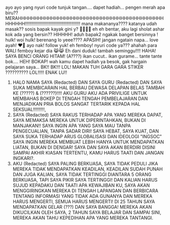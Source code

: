 ayo ayo yang nyuri code tunjuk tangan.... dapet hadiah... pengen merah apa biru??
MERAHHHHHHHHHHHHHHHHHHHHHHHHHHHHHHHHHHHHHHHHHHHHHHHHHH!!!!!!!!!!!!!!!!!!!!!!!!!!!!!!!!!!!!!!!!!!!
mana makananya???? katanya udah masak?? sosis bapak kayak gini y? 🤣🤣🤣🤣
eh eh bentar, aku lagi sholat ashar kok ada yang bersin?? HIHHHH! aduh bapak2 ngakak banget bersinnya !
hulk! woi hulk! berenang lo yeee???? APASIH! jangan ngatain napa... love ayah! ❤️🥰 ayo nak! follow yuk!
eh femboy! nyuri code ya??? ahahah para WALI femboy kejar dia 😹😹
Eh dani duduk! tambah seminggu!!!! HAHA! SAYA BENCI ORANG HITAM! (A????)
ikan cucut.. ikan gurame... tante tante bok....  HEH! BOKAP!
wah kamu dapet hadiah ya besok, gak hargain pelajaran saya... BK!! BK!!! LOL! MAKAN TUH GARA GARA STIKER ?????????? LOL!!!!! ENAK LU!!
1. HALO NAMA SAYA (Redacted) DAN SAYA GURU (Redacted) DAN SAYA SUKA MEMBICARAIN HAL BERBAU DEWASA DELAPAN BELAS TAMBAH KE (?????) & (??????)!!!! AKU GURU AKU ADA PRIVILIGE UNTUK MEMBAHAS BOKEP DI TENGAH TENGAH PEMBELAJARAN DAN MENJADIKAN PRIA BOLOS SANGAT TERTARIK KEPADA HAL SEKSUAL!!!!!!!!!,
2. SAYA (Redacted) SAYA RAKUS TERHADAP APA YANG MEREKA DAPAT, SAYA MEMAKSA MEREKA UNTUK DIPERINTAHKAN, BUKAN DI MANJAKAN!! SAYA INGIN APA YANG SAYA MAU TANPA PENGECUALIAN, TANPA SADAR DIRI! SAYA HEBAT, SAYA KUAT, DAN SAYA SUKA TERHADAP ARUS GLOBALISASI DAN IDEOLOGI "INGSOC" SAYA INGIN MEREKA MEMBUAT LEBIH HANYA UNTUK MENDAPATKAN LIATAN, BUKAN DI DENGAR! SAYA DAN SAYA AKAN BERDIRI DISINI SAMPAI AKHIR KIASAN TERTENTU, KAMU HARUS TAATI DAN JANGAN INGKARI?.
3. AKU (Redacted) SAYA PALING BERKUASA, SAYA TIDAK PEDULI JIKA MEREKA TIDAK MENDAPATKAN KEADILAN, KEADILAN SUDAH PUNAH DAN JUGA KALIAN, SAYA TIDAK TERTINGGI DIANTARA 5 ORANG BERKUASA, TAPI SAYA PIKIR SAYA TERTINGGI! DAN KALIAN HARUS SUJUD KEPADAKU DAN TAATI APA KEWAJIBAN KU, SAYA AKAN MENGGIRINGKAN MEREKA DI TENGAH LAPANGAN DAN BERBICARA TENTANG INFORMASI YANG TIDAK ADA GUNANYA DAN MEREKA HARUS MENGERTI, SEMUA HARUS MENGERTI! DI 25 TAHUN SAYA MENDAPATKAN GELAR (???) DAN SAYA BANGGA! MEREKA AKAN DIKUCILKAN OLEH SAYA, 2 TAHUN SAYA BELAJAR DAN SAMPAI SINI, MEREKA AKAN TAHU KEPEDIHAN APA YANG MEREKA TANTANGI.
